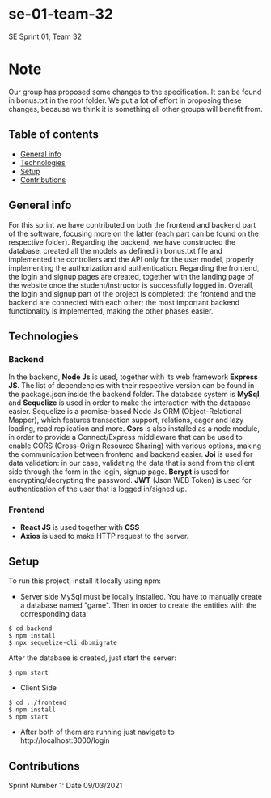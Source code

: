 # se-01-team-32
SE Sprint 01, Team 32
# Note
Our group has proposed some changes to the specification. It can be found in bonus.txt in the root folder. We put a lot of effort in proposing these changes, because we think it is something all other groups will benefit from.

## Table of contents
* [General info](#general-info)
* [Technologies](#technologies)
* [Setup](#setup)
* [Contributions](#constribution)

## General info
For this sprint we have contributed on both the frontend and backend part of the software, focusing more on the latter (each part can be found on the respective folder). Regarding the backend, we have constructed the database, created all the models as defined in bonus.txt file and implemented the controllers and the API only for the user model, properly implementing the authorization and authentication. Regarding the frontend, the login and signup pages are created, together with the landing page of the website once the student/instructor is successfully logged in. Overall, the login and signup part of the project is completed: the frontend and the backend are connected with each other; the most important backend functionality is implemented, making the other phases easier.
	
## Technologies
### Backend
In the backend, **Node Js** is used, together with its web framework **Express JS**. The list of dependencies with their respective version can be found in the package.json inside the backend folder. The database system is **MySql**, and **Sequelize** is used in order to make the interaction with the database easier. Sequelize is a promise-based Node Js ORM (Object-Relational Mapper), which features transaction support, relations, eager and lazy loading, read replication and more. **Cors** is also installed as a node module, in order to provide a Connect/Express middleware that can be used to enable CORS (Cross-Origin Resource Sharing) with various options, making the communication between frontend and backend easier. **Joi** is used for data validation: in our case, validating the data that is send from the client side through the form in the login, signup page. **Bcrypt** is used for encrypting/decrypting the password. **JWT** (Json WEB Token) is used for authentication of the user that is logged in/signed up.
### Frontend
* **React JS** is used together with **CSS**
* **Axios** is used to make HTTP request to the server.
## Setup
To run this project, install it locally using npm:
* Server side
MySql must be locally installed. You have to manually create a database named "game". Then in order to create the entities with the corresponding data:
```
$ cd backend
$ npm install
$ npx sequelize-cli db:migrate
```
After the database is created, just start the server:
```
$ npm start
```
* Client Side
```
$ cd ../frontend
$ npm install
$ npm start
```
* After both of them are running just navigate to http://localhost:3000/login
## Contributions
Sprint Number 1: Date 09/03/2021


